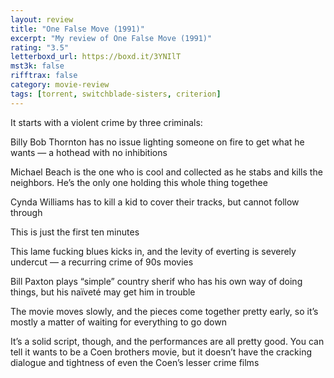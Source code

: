 ```yaml
---
layout: review
title: "One False Move (1991)"
excerpt: "My review of One False Move (1991)"
rating: "3.5"
letterboxd_url: https://boxd.it/3YNIlT
mst3k: false
rifftrax: false
category: movie-review
tags: [torrent, switchblade-sisters, criterion]
---
```


It starts with a violent crime by three criminals:

Billy Bob Thornton has no issue lighting someone on fire to get what he wants — a hothead with no inhibitions

Michael Beach is the one who is cool and collected as he stabs and kills the neighbors. He’s the only one holding this whole thing togethee

Cynda Williams has to kill a kid to cover their tracks, but cannot follow through

This is just the first ten minutes

This lame fucking blues kicks in, and the levity of everting is severely undercut — a recurring crime of 90s movies

Bill Paxton plays “simple” country sherif who has his own way of doing things, but his naïveté may get him in trouble

The movie moves slowly, and the pieces come together pretty early, so it’s mostly a matter of waiting for everything to go down

It’s a solid script, though, and the performances are all pretty good. You can tell it wants to be a Coen brothers movie, but it doesn’t have the cracking dialogue and tightness of even the Coen’s lesser crime films
